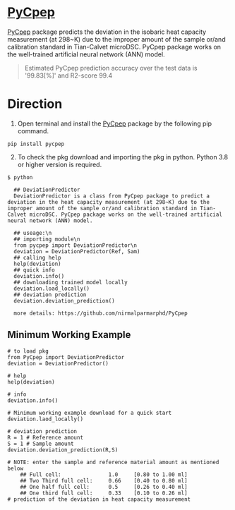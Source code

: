 # [PyCpep](https://pypi.org/project/pycpep/)
[PyCpep](https://pypi.org/project/pycpep/) package predicts the deviation in the isobaric heat capacity measurement (at 298~K) due to the improper amount of the sample or/and calibration standard in Tian-Calvet microDSC. PyCpep package works on the well-trained artificial neural network (ANN) model.

> Estimated PyCpep prediction accuracy over the test data is '99.83[%]' and R2-score 99.4

# Direction
1. Open terminal and install the [PyCpep](https://pypi.org/project/pycpep/) package by the following pip command.
```
pip install pycpep
```
2. To check the pkg download and importing the pkg in python. Python 3.8 or higher version is required.
```
$ python

  ## DeviationPredictor
  DeviationPredictor is a class from PyCpep package to predict a deviation in the heat capacity measurement (at 298~K) due to the improper amount of the sample or/and calibration standard in Tian-Calvet microDSC. PyCpep package works on the well-trained artificial neural network (ANN) model.
  
  ## useage:\n
  ## importing module\n
  from pycpep import DeviationPredictor\n
  deviation = DeviationPredictor(Ref, Sam)
  ## calling help
  help(deviation)
  ## quick info
  deviation.info()
  ## downloading trained model locally
  deviation.load_locally()
  ## deviation prediction
  deviation.deviation_prediction()

  more details: https://github.com/nirmalparmarphd/PyCpep
```
## Minimum Working Example
```
# to load pkg
from PyCpep import DeviationPredictor
deviation = DeviationPredictor()

# help
help(deviation)

# info
deviation.info()

# Minimum working example download for a quick start
deviation.laod_locally()

# deviation prediction
R = 1 # Reference amount
S = 1 # Sample amount
deviation.deviation_prediction(R,S)

# NOTE: enter the sample and reference material amount as mentioned below
    ## Full cell:               1.0     [0.80 to 1.00 ml]
    ## Two Third full cell:     0.66    [0.40 to 0.80 ml]
    ## One half full cell:      0.5     [0.26 to 0.40 ml]
    ## One third full cell:     0.33    [0.10 to 0.26 ml]
# prediction of the deviation in heat capacity measurement
```
